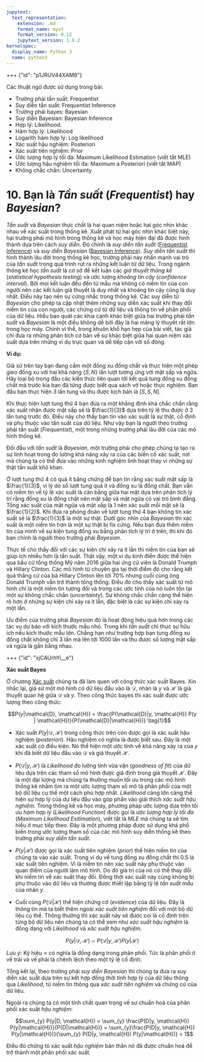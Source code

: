 ```yaml
---
jupytext:
  text_representation:
    extension: .md
    format_name: myst
    format_version: 0.12
    jupytext_version: 1.8.2
kernelspec:
  display_name: Python 3
  name: python3
---
```



+++ {"id": "p1JRUV44XAM8"}

Các thuật ngữ được sử dụng trong bài:

* Trường phái tần suất: Frequentist
* Suy diễn tần suất: Frequentist Inference
* Trường phái bayes: Bayesian
* Suy diễn Bayesian: Bayesian Inference
* Hợp lý: Likelihood.
* Hàm hợp lý: Likelihood
* Logarith hàm hợp lý: Log likelihood
* Xác suất hậu nghiệm: Posteriori
* Xác suất tiên nghiệm: Prior
* Ước lượng hợp lý tối đa: Maximum Likelihood Estimation (viết tắt MLE)
* Ước lượng hậu nghiệm tối đa: Maximum a Posteriori (viết tắt MAP)
* Không chắc chắn: Uncertainty

# 10. Bạn là _Tần suất_ (_Frequentist_) hay _Bayesian_?

_Tần suất_ và _Bayesian_ thực chất là hai quan niệm hoặc hai góc nhìn khác nhau về xác suất trong thống kê. Xuất phát từ hai góc nhìn khác biệt này, hai trường phái mô hình trong thống kê và học máy hiện đại đã được hình thành dựa trên cách _suy diễn_. Đó chính là _suy diễn tần suất_ ([Frequentist Inference](https://en.wikipedia.org/wiki/Frequentist_inference)) và _suy diễn Bayesian_ ([Bayesian Inference](https://en.wikipedia.org/wiki/Bayesian_inference)). _Suy diễn tần suất_ thì hình thành lâu đời trong thống kê học, trường phải này nhấn mạnh vai trò của _tần suất_ trong quá trình rút ra những kết luận từ dữ liệu. Trong ngành thống kê học _tần suất_ là cơ sở để kết luận các _giả thuyết thông kê_ (_statistical hypothesis testing_) và ước lượng _khoảng tin cậy_ (_confidence interval_). Bởi mọi kết luận đều đến từ mẫu mà không có niềm tin của con người nên các kết luận giả thuyết là duy nhất và khoảng tin cậy cũng là duy nhất. Điều này tạo nên sự cứng nhắc trong thống kê. Các suy diễn từ _Bayesian_ cho phép ta cập nhật thêm những suy diễn xác suất khi thay đổi niềm tin của con người, các chứng cứ từ dữ liệu và thông tin về phân phối của dữ liệu. Hiểu bao quát các khía cạnh khác biệt giữa hai trường phái _tần suất_ và _Bayesian_ là một điều không dễ bởi đây là hai mảng lý thuyết rất lớn trong học máy. Chính vì thể, trong khuôn khổ hạn hẹp của bài viết, tác giả chỉ đưa ra những phân tích cơ bản về sự khác biệt giữa hai quan niệm xác suất dựa trên những ví dụ trực quan và dễ tiếp cận với số đông.

**Ví dụ:**

Giả sử trên tay bạn đang cầm một đồng xu đồng chất và thực hiện một phép gieo đồng xu với hai khả năng $\{S, N\}$ lần lượt tương ứng với mặt sấp và ngửa. Hãy loại bỏ trong đầu các kiến thức liên quan tới kết quả tung đồng xu đồng chất mà trước kia bạn đã từng được biết qua sách vở hoặc thực nghiệm. Ban đầu bạn thực hiện 3 lần tung và thu được kịch bản là $[S, S, N]$.

Khi thực hiện lượt tung thứ 4 bạn đưa ra một khẳng định khá chắc chắn rằng xác suất nhận được mặt sấp sẽ là $\frac{1}{3}$ dựa trên tỷ lệ thu được ở 3 lần tung trước đó. Điều này cho thấy bạn tin vào xác suất là sự thật, cố định và phụ thuộc vào tần suất của dữ liệu. Như vậy bạn là người theo trường phái tần suất (_Frequentist_), một trong những trường phái lâu đời của các mô hình thống kê.

Đối đầu với _tần suất_ là _Bayesian_, một trường phái cho phép chúng ta tạo ra sự linh hoạt trong đo lường khả năng xảy ra của các biến cố xác suất, nơi mà chúng ta có thể đưa vào những kinh nghiệm linh hoạt thay vì những sự thật tần suất khô khan.

Ở lượt tung thứ 4 có quá ít bằng chứng để bạn tin rằng xác suất mặt sấp là $\frac{1}{3}$, vì lý do số lượt tung quá ít và đồng xu là đồng chất. Bạn vẫn có niềm tin về tỷ lệ xác suất là cân bằng giữa hai mặt dựa trên phân tích lý trí rằng đồng xu là đồng chất nên mặt sấp và mặt ngửa có vai trò bình đẳng. Tổng xác suất của mặt ngửa và mặt xấp là 1 nên xác suất mỗi mặt sẽ là $\frac{1}{2}$. Khi đưa ra phỏng đoán về lượt tung thứ 4 bạn không tin xác suất sẽ là $\frac{1}{3}$ là một sự thật. Dưới góc nhìn của _Bayesian_ thì xác suất là một niềm tin hơn là một sự thật bị fix cứng. Nếu bạn đưa thêm niềm tin của mình về sự kiện tung đồng xu bằng phân tích lý trí ở trên, thì khi đó bạn chính là người theo trường phái _Bayesian_.

Thực tế cho thấy đối với các sự kiện chỉ xảy ra ít lần thì niềm tin của bạn sẽ giúp ích nhiều hơn là tần suất. Thật vậy, một ví dụ kinh điển được thể hiện qua bầu cử tổng thống Mỹ năm 2016 giữa hai ứng cử viên là Donald Trumph và Hillary Clinton. Các mô hình từ chuyên gia tại thời điểm đó cho rằng kết quả thắng cử của bà Hillary Clinton lên tới 70% nhưng cuối cùng ông Donald Trumph vẫn trở thành tổng thống. Điều đó cho thấy xác suất từ mô hình chỉ là một niềm tin tương đối và trong các ước tính của nó luôn tồn tại một sự không chắc chắn (_uncertainty_). Sự không chắc chắn càng thể hiện rõ hơn ở những sự kiện chỉ xảy ra ít lần, đặc biệt là các sự kiện chỉ xảy ra một lần. 

Ưu điểm của trường phái _Bayesian_ đó là hoạt động hiệu quả hơn trong các tác vụ dự báo với kích thước mẫu nhỏ. Trong khi _tần suất_ chỉ thực sự hữu ích nếu kích thước mẫu lớn. Chẳng hạn như trường hợp bạn tung đồng xu đồng chất không chỉ 3 lần mà lên tới 1000 lần và thu được số lượng mặt sấp và ngửa là gần bằng nhau.

+++ {"id": "xjCAUrhYi__e"}

**Xác suất Bayes**

Ở chương [Xác suất](https://phamdinhkhanh.github.io/deepai-book/ch_probability/appendix_probability.html#xac-suat-co-dieu-kien-va-dinh-ly-bayes) chúng ta đã làm quen với công thức xác suất Bayes. Xin nhắc lại, giả sử một mô hình có dữ liệu đầu vào là $\mathcal{D}$, nhãn là $y$ và $\mathcal{H}$ là giả thuyết quan hệ giữa $\mathcal{D}$ và $y$. Theo công thức bayes thì xác suất được ước lượng theo công thức:

$$P(y|\mathcal{D}, \mathcal{H}) = \frac{P(\mathcal{D}|y, \mathcal{H}) P(y | \mathcal{H})}{P(\mathcal{D}|\mathcal{H})} \tag{1}$$

* Xác suất $P(y|\mathcal{D}, \mathcal{H})$ trong công thức trên còn được gọi là xác suất hậu nghiệm (_posteriori_). Hậu nghiệm có nghĩa là được biết sau. Đây là một xác suất có điều kiện. Nó thể hiện một ước tính về khả năng xảy ra của $y$ khi đã biết dữ liệu đầu vào $\mathcal{D}$ và giả thuyết $\mathcal{H}$.

* $P(\mathcal{D}|y, \mathcal{H})$ là _Likelihood_ đo lường tính vừa vặn (_goodness of fit_) của dữ liệu dựa trên các tham số mô hình được giả định trong giả thuyết $\mathcal{H}$. Đây là một đại lượng mà chúng ta thường muốn tối ưu trong các mô hình thống kê nhằm tìm ra một ước lượng tham số mô tả phân phối của một bộ dữ liệu cụ thể một cách phù hợp nhất. _Likelihood_ càng lớn càng thể hiện sự hợp lý của dự liệu đầu vào góp phần vào giải thích _xác suất hậu nghiệm_. Trong thống kê và học máy, phương pháp ước lượng dựa trên tối ưu _hàm hợp lý_ (_Likelihood Function_) được gọi là _ước lượng hợp lý tối đa_ (_Maximum Likelihood Esitimation_), viết tắt là _MLE_ mà chúng ta sẽ tìm hiểu ở mục tiếp theo. Đây là một phương pháp được sử dụng khá phổ biến trong ước lượng tham số của các mô hình suy diễn thống kê theo trường phái _suy diễn tần suất_.

* $P(y| \mathcal{H})$ được gọi là xác suất tiên nghiệm (_prior_) thể hiện niềm tin của chúng ta vào xác suất. Trong ví dụ về tung đồng xu đồng chất thì 0.5 là xác suất tiên nghiệm. Vì là niềm tin nên xác suất này phụ thuộc vào quan điểm của người làm mô hình. Do đó giá trị của nó có thể thay đổi khi niềm tin về xác suất thay đổi. Đồng thời xác suất này cũng không bị phụ thuộc vào dữ liệu và thường được thiết lập bằng tỷ lệ _tần suất mẫu_ của nhãn $y$.

* Cuối cùng $P(\mathcal{D}|\mathcal{H})$ thể hiện chứng cớ (_evidence_) của dữ liệu. Đây là thông tin mà ta biết thêm ngoài _xác suất tiên nghiệm_ đối với một bộ dữ liệu cụ thể. Thông thường thì xác suất này sẽ được coi là cố định trên từng bộ dữ liệu nên chúng ta có thể xem như _xác suất hậu nghiệm_ là đồng dạng với _Likelihood_ và _xác suất hậu nghiệm_.


$$P(y|\mathcal{D}, \mathcal{H}) \propto P(\mathcal{D}|y, \mathcal{H}) P(y|\mathcal{H})$$

_Lưu ý:_ Ký hiệu $\propto$ có nghĩa là đồng dạng trong phân phối. Tức là phân phối ở vế trái và vế phải là chênh lệch theo một tỷ lệ cố định.

Tổng kết lại, theo trường phái _suy diễn Bayesian_ thì chúng ta đưa ra suy diễn xác suất dựa trên sự kết hợp đồng thời tính hợp lý của dữ liệu thông qua _Likelihood_, từ niềm tin thông qua _xác suất tiên nghiệm_ và chứng cứ của dữ liệu.

Ngoài ra chúng ta có một tính chất quan trọng về sự chuẩn hoá của phân phối xác suất _hậu nghiệm_:

$$\sum_{y} P(y|D, \mathcal{H}) = \sum_{y} \frac{P(D|y, \mathcal{H}) P(y|\mathcal{H})}{P(D|\mathcal{H})} = \sum_{y}\frac{P(D|y, \mathcal{H}) P(y|\mathcal{H})}{\sum_{y} P(D|y, \mathcal{H}) P(y|\mathcal{H})} = 1$$

Điều đó chứng tỏ xác suất _hậu nghiệm_ bản thân nó đã được chuẩn hoá để trở thành một phân phối xác suất.